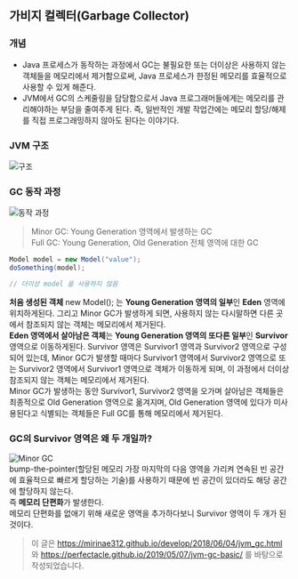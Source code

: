 ## 가비지 컬렉터(Garbage Collector)
### 개념
* Java 프로세스가 동작하는 과정에서 GC는 불필요한 또는 더이상은 사용하지 않는 객체들을 메모리에서 제거함으로써, Java 프로세스가 한정된 메모리를 효율적으로 사용할 수 있게 해준다.
* JVM에서 GC의 스케줄링을 담당함으로서 Java 프로그래머들에게는 메모리를 관리해야하는 부담을 줄여주게 된다. 
즉, 일반적인 개발 작업간에는 메모리 할당/해제를 직접 프로그래밍하지 않아도 된다는 이야기다.

### JVM 구조
![구조](https://mirinae312.github.io/img/jvm_gc/JVMHeap.png)

### GC 동작 과정
![동작 과정](https://mirinae312.github.io/img/jvm_gc/JVMObjectLifecycle.png)
> Minor GC: Young Generation 영역에서 발생하는 GC  
> Full GC: Young Generation, Old Generation 전체 영역에 대한 GC 
``` java
Model model = new Model("value");
doSomething(model);  

// 더이상 model 을 사용하지 않음
```
**처음 생성된 객체** new Model(); 는 **Young Generation 영역의 일부**인 **Eden** 영역에 위치하게된다. 
그리고 Minor GC가 발생하게 되면, 사용하지 않는 다시말하면 다른 곳에서 참조되지 않는 객체는 메모리에서 제거된다.  
**Eden 영역에서 살아남은 객체**는 **Young Generation 영역의 또다른 일부**인 **Survivor** 영역으로 이동하게된다. 
Survivor 영역은 Survivor1 영역과 Survivor2 영역으로 구성되어 있는데, 
Minor GC가 발생할 때마다 Survivor1 영역에서 Survivor2 영역으로 또는 Survivor2 영역에서 Survivor1 영역으로 객체가 이동하게 되며,
이 과정에서 더이상 참조되지 않는 객체는 메모리에서 제거된다.  
Minor GC가 발생하는 동안 Survivor1, Survivor2 영역을 오가며 살아남은 객체들은 최종적으로 Old Generation 영역으로 옮겨지며,
Old Generation 영역에 있다가 미사용된다고 식별되는 객체들은 Full GC를 통해 메모리에서 제거된다. 

### GC의 Survivor 영역은 왜 두 개일까?
![Minor GC](https://perfectacle.github.io/images/jvm-gc-basic/survivor-space-04.png)  
bump-the-pointer(할당된 메모리 가장 마지막의 다음 영역을 가리켜 연속된 빈 공간에 효율적으로 빠르게 할당하는 기술)를 사용하기 때문에 빈 공간이 있더라도 해당 공간에 할당하지 않는다.  
즉 **메모리 단편화**가 발생한다.  
메모리 단편화를 없애기 위해 새로운 영역을 추가하다보니 Survivor 영역이 두 개가 된 것이다.

> 이 글은 https://mirinae312.github.io/develop/2018/06/04/jvm_gc.html 와 https://perfectacle.github.io/2019/05/07/jvm-gc-basic/ 를 바탕으로 작성되었습니다.
